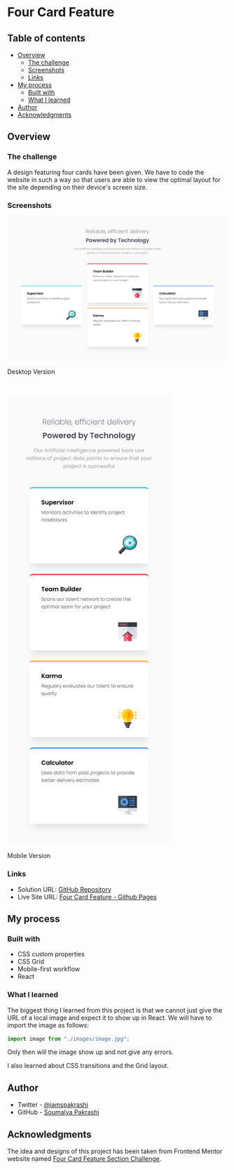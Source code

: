 # Four Card Feature


## Table of contents

- [Overview](#overview)
  - [The challenge](#the-challenge)
  - [Screenshots](#screenshot)
  - [Links](#links)
- [My process](#my-process)
  - [Built with](#built-with)
  - [What I learned](#what-i-learned)
- [Author](#author)
- [Acknowledgments](#acknowledgments)


## Overview

### The challenge

A design featuring four cards have been given. We have to code the website in such a way so that users are able to view the optimal layout for the site depending on their device's screen size.

### Screenshots

![](./screenshots/desktop.jpg)

Desktop Version

<br>

![](./screenshots/mobile.jpg)

Mobile Version


### Links

- Solution URL: [GitHub Repository](https://github.com/soumalyapakrashi/four-card-feature)
- Live Site URL: [Four Card Feature - Github Pages](https://soumalyapakrashi.github.io/four-card-feature)

## My process

### Built with

- CSS custom properties
- CSS Grid
- Mobile-first workflow
- React


### What I learned

The biggest thing I learned from this project is that we cannot just give the URL of a local image and expect it to show up in React. We will have to import the image as follows:

```js
import image from "./images/image.jpg";
```

Only then will the image show up and not give any errors.

I also learned about CSS transitions and the Grid layout.


## Author

- Twitter - [@iamspakrashi](https://twitter.com/iamspakrashi)
- GitHub - [Soumalya Pakrashi](https://github.com/soumalyapakrashi)

## Acknowledgments

The idea and designs of this project has been taken from Frontend Mentor website named [Four Card Feature Section Challenge](https://www.frontendmentor.io/challenges/four-card-feature-section-weK1eFYK).
